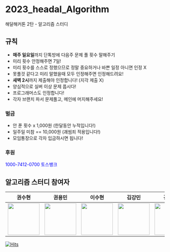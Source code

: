 # 2023_headal_Algorithm

해달해커톤 2탄 - 알고리즘 스터디

## 규칙

-   **매주 일요일**까지 단톡방에 다음주 문제 풀 횟수 말해주기
-   미리 횟수 안정해주면 7일!
-   미리 횟수를 스스로 정했으므로 정말 중요하거나 바쁜 일정 아니면 인정 X
-   못풀것 같다고 미리 말했을때 모두 인정해주면 인정해드려요!
-   **새벽 2시**까지 제출해야 인정합니다! (지각 제출 X)
-   양심적으로 실버 이상 문제 풉시다!
-   프로그래머스도 인정합니다!
-   각자 브랜치 파서 문제풀고, 메인에 머지해주세요!

### 벌금

-   안 푼 횟수 x 1,000원 (한달동안 누적입니다!)
-   일주일 미참 == 10,000원 (괘씸죄 적용입니다!)
-   모임통장으로 각자 입금하시면 됩니다!

### 후원

<span style="color:blue"> 1000-7412-0700 토스뱅크 </span>

## 알고리즘 스터디 참여자

|                                              권수현                                              |                                          권용민                                          |                                        이수현                                        |                                          김강민                                          |                                          김민주                                          |
| :----------------------------------------------------------------------------------------------: | :--------------------------------------------------------------------------------------: | :----------------------------------------------------------------------------------: | :--------------------------------------------------------------------------------------: | :--------------------------------------------------------------------------------------: |
| [<img src="https://github.com/kwonssshyeon.png" width="100px">](https://github.com/kwonssshyeon) | [<img src="https://github.com/rnjs5540.png" width="100px">](https://github.com/rnjs5540) | [<img src="https://github.com/DingX2.png" width="100px">](https://github.com/DingX2) | [<img src="https://github.com/dobbymin.png" width="100px">](https://github.com/dobbymin) | [<img src="https://github.com/joojjang.png" width="100px">](https://github.com/joojjang) |

[![Hits](https://hits.seeyoufarm.com/api/count/incr/badge.svg?url=https%3A%2F%2Fgithub.com%2Fkwonssshyeon%2F2023_haedal_Algorithm.git&count_bg=%2308EDDD&title_bg=%23555555&icon=&icon_color=%23C4C4C4&title=%EB%B0%A9%EB%AC%B8%EC%9E%90+%EC%88%98&edge_flat=true)](https://hits.seeyoufarm.com)
